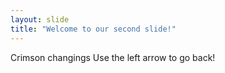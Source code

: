 ```yaml
---
layout: slide
title: "Welcome to our second slide!"
---
```

Crimson changings
Use the left arrow to go back!

